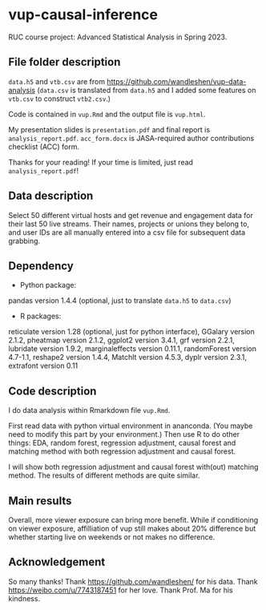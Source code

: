 # vup-causal-inference

RUC course project: Advanced Statistical Analysis in Spring 2023.

## File folder description

`data.h5` and `vtb.csv` are from https://github.com/wandleshen/vup-data-analysis (`data.csv` is translated from `data.h5` and I added some features on `vtb.csv` to construct `vtb2.csv`.) 

Code is contained in `vup.Rmd` and the output file is `vup.html`. 

My presentation slides is `presentation.pdf` and final report is `analysis_report.pdf`. `acc_form.docx` is JASA-required author contributions checklist (ACC) form.

Thanks for your reading! If your time is limited, just read `analysis_report.pdf`!


## Data description

Select 50 different virtual hosts and get revenue and engagement data for their last 50 live streams. Their names, projects or unions they belong to, and user IDs are all manually entered into a csv file for subsequent data grabbing.

## Dependency
* Python package:

pandas version 1.4.4 (optional, just to translate `data.h5` to `data.csv`)
* R packages: 

reticulate version 1.28 (optional, just for python interface), GGalary version 2.1.2, pheatmap version 2.1.2, ggplot2 version 3.4.1, grf version 2.2.1, lubridate version 1.9.2, marginaleffects version 0.11.1, randomForest version 4.7-1.1, reshape2 version 1.4.4, MatchIt version 4.5.3, dyplr version 2.3.1, extrafont version 0.11

## Code description

I do data analysis within Rmarkdown file `vup.Rmd`. 

First read data with python virtual environment in ananconda. (You maybe need to modify this part by your environment.) Then use R to do other things: EDA, random forest, regression adjustment, causal forest and matching method with both regression adjustment and causal forest. 

I will show both regression adjustment and causal forest with(out) matching method. The results of different methods are quite similar.

## Main results

Overall, more viewer exposure can bring more benefit. While if conditioning on viewer exposure, affilliation of vup still makes about 20% difference but whether starting live on weekends or not makes no difference.

## Acknowledgement

So many thanks! Thank https://github.com/wandleshen/ for his data. Thank https://weibo.com/u/7743187451 for her love. Thank Prof. Ma for his kindness.
